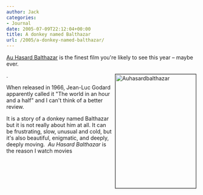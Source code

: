 ```yaml
---
author: Jack
categories:
- Journal
date: 2005-07-09T22:12:04+00:00
title: A donkey named Balthazar
url: /2005/a-donkey-named-balthazar/
---
```


[Au Hasard Balthazar][1] is the finest film you're likely to see this year &#8211; maybe ever.


<img src="/files/auhasardbalthazar.jpg" height="300" width="212" border="1" align="right" hspace="4" vspace="4" alt="Auhasardbalthazar" /> 

.

When released in 1966, Jean-Luc Godard apparently called it "The world in an hour and a half" and I can't think of a better review.

It is a story of a donkey named Balthazar but it is not really about him at all. It can be frustrating, slow, unusual and cold, but it's also beautiful, enigmatic, and deeply, deeply moving.&nbsp; _Au Hasard Balthazar_ is the reason I watch movies

 [1]: http://www.rottentomatoes.com/m/balthazar/